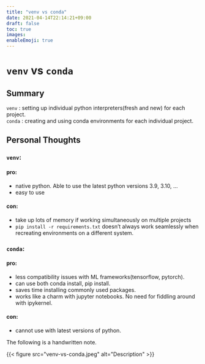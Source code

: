 ```yaml
---
title: "venv vs conda"
date: 2021-04-14T22:14:21+09:00
draft: false
toc: true
images:
enableEmoji: true
---
```

# `venv` vs `conda`

## Summary
`venv` : setting up individual python interpreters(fresh and new) for each project.  
`conda` : creating and using conda environments for each individual project. 

## Personal Thoughts

### `venv`:

#### pro: 
- native python. Able to use the latest python versions 3.9, 3.10, ...
- easy to use

#### con: 

- take up lots of memory if working simultaneously on multiple projects
- `pip install -r requirements.txt` doesn’t always work seamlessly when recreating environments on a different system.

### `conda`:

#### pro:

- less compatibility issues with ML frameworks(tensorflow, pytorch).
- can use both conda install, pip install.
- saves time installing commonly used packages.
- works like a charm with jupyter notebooks. No need for fiddling around with ipykernel.

#### con:

- cannot use with latest versions of python.

The following is a handwritten note. 

{{< figure src="venv-vs-conda.jpeg" alt="Description" >}}
